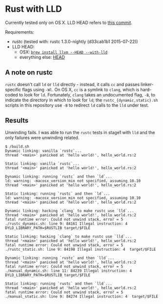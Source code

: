 Rust with LLD
=============

Currently tested only on OS X. LLD HEAD refers to [this commit](https://github.com/llvm-mirror/lld/commit/a19814a4cf206cde9631fa988745a5b278f88186).

Requirements:
- rustc (tested with: rustc 1.3.0-nightly (d33cab1b1 2015-07-22))
- LLD HEAD:
  - OSX: [`brew install llvm --HEAD --with-lld`](https://github.com/Homebrew/homebrew/blob/master/Library/Formula/llvm.rb)
  - everything else: [HEAD](http://lld.llvm.org/getting_started.html#building-lld)

A note on rustc
---------------
`rustc` doesn't call `ld` or `lld` directly - instead, it calls `cc` and passes linker-specific flags using `-Wl`. On OS X, `cc` is a symlink to `clang`, which is hard-coded to look for `ld`. Fortunately, `clang` takes an undocumented flag, `-B`, to indicate the directory in which to look for `ld`; the `rustc_{dynamic,static}.sh` scripts in this repository use `-B` to redirect `ld` calls to the `lld` under test.

Results
-------
Unwinding fails. I was able to run the `rustc` tests in stage1 with `lld` and the only failures were unwinding related.
```console
$ /build.sh
Dynamic linking: vanilla `rustc`...
thread '<main>' panicked at 'hello world!', hello_world.rs:2

Static linking: vanilla `rustc`...
thread '<main>' panicked at 'hello world!', hello_world.rs:2

Dynamic linking: running `rustc` and then `ld`...
ld: warning: -macosx_version_min not specified, assuming 10.10
thread '<main>' panicked at 'hello world!', hello_world.rs:2

Static linking: running `rustc` and then `ld`...
ld: warning: -macosx_version_min not specified, assuming 10.10
thread '<main>' panicked at 'hello world!', hello_world.rs:2

Dynamic linking: hacking `clang` to make rustc use `lld`...
thread '<main>' panicked at 'hello world!', hello_world.rs:2
fatal runtime error: Could not unwind stack, error = 5
./rustc_dynamic.sh: line 9: 84161 Illegal instruction: 4  DYLD_LIBRARY_PATH=$RUSTLIB target/$FILE

Static linking: hacking `clang` to make rustc use `lld`...
thread '<main>' panicked at 'hello world!', hello_world.rs:2
fatal runtime error: Could not unwind stack, error = 5
./rustc_static.sh: line 9: 84198 Illegal instruction: 4  target/$FILE

Dynamic linking: running `rustc` and then `lld`...
thread '<main>' panicked at 'hello world!', hello_world.rs:2
fatal runtime error: Could not unwind stack, error = 5
./manual_dynamic.sh: line 11: 84239 Illegal instruction: 4  DYLD_LIBRARY_PATH=$RUSTLIB target/$FILE

Static linking: running `rustc` and then `lld`...
thread '<main>' panicked at 'hello world!', hello_world.rs:2
fatal runtime error: Could not unwind stack, error = 5
./manual_static.sh: line 9: 84274 Illegal instruction: 4  target/$FILE
```
